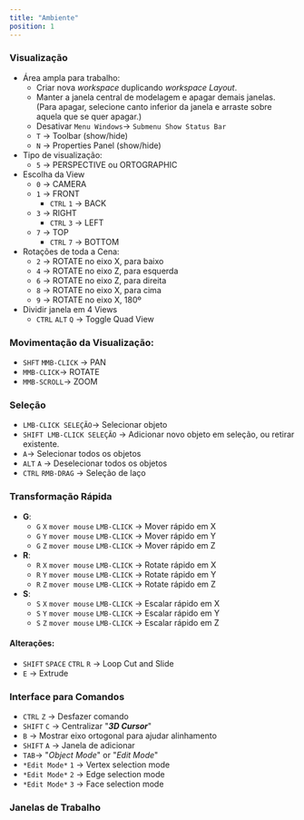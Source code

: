 ```yaml
---
title: "Ambiente"
position: 1
---
```


### Visualização
- Área ampla para trabalho:
    - Criar nova *workspace* duplicando *workspace Layout*.
    - Manter a janela central de modelagem e apagar demais janelas. (Para apagar, selecione canto inferior da janela e arraste sobre aquela que se quer apagar.)
    - Desativar `Menu Windows`-> `Submenu Show Status Bar`
    - `T`  -> Toolbar (show/hide)
    - `N`  -> Properties Panel (show/hide)
- Tipo de visualização:
    - `5`  -> PERSPECTIVE ou ORTOGRAPHIC
- Escolha da View
    - `0` -> CAMERA
    - `1` -> FRONT
        - `CTRL` `1` -> BACK
    - `3`  -> RIGHT
        - `CTRL` `3` -> LEFT
    - `7`  -> TOP
        - `CTRL` `7` -> BOTTOM
- Rotações de toda a Cena:
    - `2`  -> ROTATE no eixo X, para baixo
    - `4`  -> ROTATE no eixo Z, para esquerda
    - `6`  -> ROTATE no eixo Z, para direita
    - `8`  -> ROTATE no eixo X, para cima
    - `9`  -> ROTATE no eixo X, 180º
- Dividir janela em 4 Views
    - `CTRL` `ALT` `Q` -> Toggle Quad View

### Movimentação da Visualização:
- `SHFT` `MMB-CLICK` -> PAN
- `MMB-CLICK`-> ROTATE
- `MMB-SCROLL`-> ZOOM

### Seleção
- `LMB-CLICK SELEÇÃO`-> Selecionar objeto
- `SHIFT LMB-CLICK SELEÇÃO` -> Adicionar novo objeto em seleção, ou retirar existente.
- `A`-> Selecionar todos os objetos
- `ALT` `A` -> Deselecionar todos os objetos
- `CTRL` `RMB-DRAG` -> Seleção de laço

### Transformação Rápida
- **G**:
    - `G` `X` `mover mouse` `LMB-CLICK` -> Mover rápido em X
    - `G` `Y` `mover mouse` `LMB-CLICK` -> Mover rápido em Y
    - `G` `Z` `mover mouse` `LMB-CLICK` -> Mover rápido em Z
- **R**:
    - `R` `X` `mover mouse` `LMB-CLICK` -> Rotate rápido em X
    - `R` `Y` `mover mouse` `LMB-CLICK` -> Rotate rápido em Y
    - `R` `Z` `mover mouse` `LMB-CLICK` -> Rotate rápido em Z
- **S**:
    - `S` `X` `mover mouse` `LMB-CLICK` -> Escalar rápido em X
    - `S` `Y` `mover mouse` `LMB-CLICK` -> Escalar rápido em Y
    - `S` `Z` `mover mouse` `LMB-CLICK` -> Escalar rápido em Z

#### Alterações:
- `SHIFT` `SPACE` `CTRL` `R` -> Loop Cut and Slide
- `E` -> Extrude

### Interface para Comandos
- `CTRL` `Z` -> Desfazer comando
- `SHIFT` `C` -> Centralizar "***3D Cursor***"
- `B` -> Mostrar eixo ortogonal para ajudar alinhamento
- `SHIFT` `A` -> Janela de adicionar
- `TAB`-> "*Object Mode*" or "*Edit Mode*"
- `*Edit Mode*` `1` -> Vertex selection mode
- `*Edit Mode*` `2` -> Edge selection mode
- `*Edit Mode*` `3` -> Face selection mode


### Janelas de Trabalho

